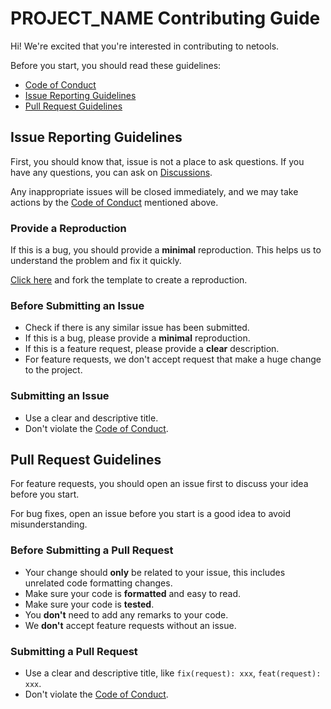 # PROJECT_NAME Contributing Guide

Hi! We're excited that you're interested in contributing to netools.

Before you start, you should read these guidelines:

- [Code of Conduct](***LINK_TO_CODE_OF_CONDUCT)
- [Issue Reporting Guidelines](https://github.com/netooljs/netools/blob/main/.github/contributing.md#issue-reporting-guidelines)
- [Pull Request Guidelines](https://github.com/netooljs/netools/blob/main/.github/contributing.md#pull-request-guidelines)

## Issue Reporting Guidelines

First, you should know that, issue is not a place to ask questions. If you have any questions, you can ask on [Discussions](https://github.com/netooljs/netools/discussions).

Any inappropriate issues will be closed immediately, and we may take actions by the [Code of Conduct](***LINK_TO_CODE_OF_CONDUCT) mentioned above.

### Provide a Reproduction

If this is a bug, you should provide a **minimal** reproduction. This helps us to understand the problem and fix it quickly.

[Click here](***LINK_TO_REPRODUCE) and fork the template to create a reproduction.

### Before Submitting an Issue

- Check if there is any similar issue has been submitted.
- If this is a bug, please provide a **minimal** reproduction.
- If this is a feature request, please provide a **clear** description.
- For feature requests, we don't accept request that make a huge change to the project.

### Submitting an Issue

- Use a clear and descriptive title.
- Don't violate the [Code of Conduct](***LINK_TO_CODE_OF_CONDUCT).

## Pull Request Guidelines

For feature requests, you should open an issue first to discuss your idea before you start.

For bug fixes, open an issue before you start is a good idea to avoid misunderstanding.

### Before Submitting a Pull Request

- Your change should **only** be related to your issue, this includes unrelated code formatting changes.
- Make sure your code is **formatted** and easy to read.
- Make sure your code is **tested**.
- You **don't** need to add any remarks to your code.
- We **don't** accept feature requests without an issue.

### Submitting a Pull Request

- Use a clear and descriptive title, like `fix(request): xxx`, `feat(request): xxx`.
- Don't violate the [Code of Conduct](***LINK_TO_CODE_OF_CONDUCT).
